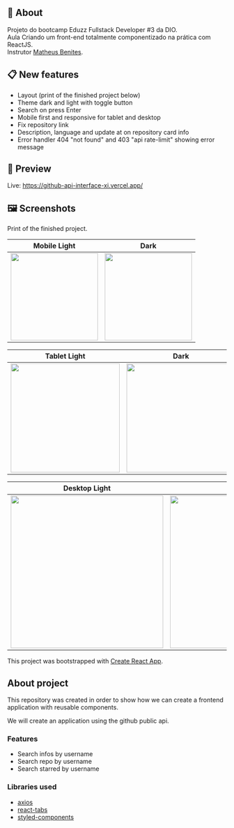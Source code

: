 
## 🔖 About

Projeto do bootcamp Eduzz Fullstack Developer #3 da DIO.  
Aula Criando um front-end totalmente componentizado na prática com ReactJS.  
Instrutor [Matheus Benites](https://github.com/benits).

## 📋 New features

- Layout (print of the finished project below)
- Theme dark and light with toggle button
- Search on press Enter
- Mobile first and responsive for tablet and desktop
- Fix repository link
- Description, language and update at on repository card info
- Error handler 404 "not found" and 403 "api rate-limit" showing error message

## 🔗 Preview

Live: https://github-api-interface-xi.vercel.app/

## 🖼️ Screenshots
Print of the finished project.

Mobile Light | Dark
------------ | -------------
<img src="https://user-images.githubusercontent.com/64763336/154128177-188c8dfb-19cf-4815-b22e-07f4cac58d32.png" width="200"> | <img src="https://user-images.githubusercontent.com/64763336/154128170-710b7935-f70e-4377-afe5-80eb6662a516.png" width="200">

Tablet Light | Dark
------------ | -------------
<img src="https://user-images.githubusercontent.com/64763336/154128179-98c47f61-0b76-4536-92f2-047c0a4e9a3e.png" width="250"> | <img src="https://user-images.githubusercontent.com/64763336/154128171-966394c1-09f0-4c5a-b2fa-f304062446f9.png" width="250">

Desktop Light | Dark
------------ | -------------
<img src="https://user-images.githubusercontent.com/64763336/154128173-9987f7bc-33fc-4bcb-8f1d-9af4968db341.png" width="350"> | <img src="https://user-images.githubusercontent.com/64763336/154128165-fb8d6af7-f3f2-4cc7-a790-7d21af4e311e.png" width="350">


This project was bootstrapped with [Create React App](https://github.com/facebook/create-react-app).

## About project

This repository was created in order to show how we can create a frontend application with reusable components.

We will create an application using the github public api.

### Features


- Search infos by username
- Search repo by username
- Search starred by username

### Libraries used

- [axios](https://www.npmjs.com/package/axios)
- [react-tabs](https://www.npmjs.com/package/react-tabs)
- [styled-components](https://styled-components.com/)
